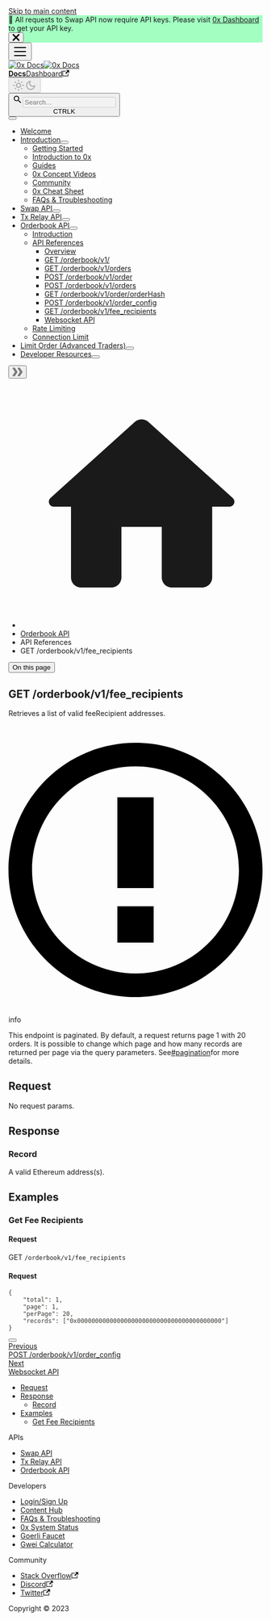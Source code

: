 <!doctype html>
<html lang="en" dir="ltr" class="docs-wrapper docs-doc-page docs-version-current plugin-docs plugin-id-default docs-doc-id-0x-orderbook-api/api-references/get-orderbook-v1-fee_recipients.md">
<head>
<meta charset="UTF-8">
<meta name="generator" content="Docusaurus v2.4.0">
<title data-rh="true">GET /orderbook/v1/fee\_recipients | 0x Docs</title><meta data-rh="true" name="viewport" content="width=device-width,initial-scale=1"><meta data-rh="true" name="twitter:card" content="summary_large_image"><meta data-rh="true" property="og:image" content="https://0x.org/docs/img/0x-social-card.jpg"><meta data-rh="true" name="twitter:image" content="https://0x.org/docs/img/0x-social-card.jpg"><meta data-rh="true" property="og:url" content="https://0x.org/docs/0x-orderbook-api/api-references/get-orderbook-v1-fee_recipients.md"><meta data-rh="true" name="docusaurus_locale" content="en"><meta data-rh="true" name="docsearch:language" content="en"><meta data-rh="true" name="docusaurus_version" content="current"><meta data-rh="true" name="docusaurus_tag" content="docs-default-current"><meta data-rh="true" name="docsearch:version" content="current"><meta data-rh="true" name="docsearch:docusaurus_tag" content="docs-default-current"><meta data-rh="true" property="og:title" content="GET /orderbook/v1/fee\_recipients | 0x Docs"><meta data-rh="true" name="description" content="Learn how to use GET /orderbook/v1/fee_recipients"><meta data-rh="true" property="og:description" content="Learn how to use GET /orderbook/v1/fee_recipients"><link data-rh="true" rel="icon" href="https://0x.org/docs/img/favicon.ico"><link data-rh="true" rel="canonical" href="get-orderbook-v1-fee_recipients.md"><link data-rh="true" rel="alternate" href="get-orderbook-v1-fee_recipients.md" hreflang="en"><link data-rh="true" rel="alternate" href="get-orderbook-v1-fee_recipients.md" hreflang="x-default"><link rel="preconnect" href="https://www.google-analytics.com">
<link rel="preconnect" href="https://www.googletagmanager.com">
<script async src="https://www.googletagmanager.com/gtag/js?id=G-Z369GEYN6J"></script>
<script>function gtag(){dataLayer.push(arguments)}window.dataLayer=window.dataLayer||[],gtag("js",new Date),gtag("config","G-Z369GEYN6J",{anonymize_ip:!0})</script><link rel="stylesheet" href="../../assets/css/styles.203b9111.css">
<link rel="preload" href="../../assets/js/runtime~main.a897f569.js" as="script">
<link rel="preload" href="../../assets/js/main.4b153ec7.js" as="script">
</head>
<body class="navigation-with-keyboard">
<script>!function(){function t(t){document.documentElement.setAttribute("data-theme",t)}var e=function(){var t=null;try{t=new URLSearchParams(window.location.search).get("docusaurus-theme")}catch(t){}return t}()||function(){var t=null;try{t=localStorage.getItem("theme")}catch(t){}return t}();t(null!==e?e:"light")}(),document.documentElement.setAttribute("data-announcement-bar-initially-dismissed",function(){try{return"true"===localStorage.getItem("docusaurus.announcement.dismiss")}catch(t){}return!1}())</script><div id="__docusaurus">
<div role="region" aria-label="Skip to main content"><a class="skipToContent_fXgn" href="get-orderbook-v1-fee_recipients.md#docusaurus_skipToContent_fallback">Skip to main content</a></div><div class="announcementBar_mb4j" style="background-color:#A2FFC1" role="banner"><div class="announcementBarPlaceholder_vyr4"></div><div class="content_knG7 announcementBarContent_xLdY">📣 All requests to Swap API now require API keys. Please visit <a target="_blank" rel="noopener noreferrer" href="https://dashboard.0x.org">0x Dashboard</a> to get your API key.</div><button type="button" aria-label="Close" class="clean-btn close closeButton_CVFx announcementBarClose_gvF7"><svg viewBox="0 0 15 15" width="14" height="14"><g stroke="currentColor" stroke-width="3.1"><path d="M.75.75l13.5 13.5M14.25.75L.75 14.25"></path></g></svg></button></div><nav aria-label="Main" class="navbar navbar--fixed-top"><div class="navbar__inner"><div class="navbar__items"><button aria-label="Toggle navigation bar" aria-expanded="false" class="navbar__toggle clean-btn" type="button"><svg width="30" height="30" viewBox="0 0 30 30" aria-hidden="true"><path stroke="currentColor" stroke-linecap="round" stroke-miterlimit="10" stroke-width="2" d="M4 7h22M4 15h22M4 23h22"></path></svg></button><a class="navbar__brand" href="../../index.html"><div class="navbar__logo"><img src="../../img/0x-logo.png" alt="0x Docs" class="themedImage_ToTc themedImage--light_HNdA"><img src="../../img/0x-logo.png" alt="0x Docs" class="themedImage_ToTc themedImage--dark_i4oU"></div><b class="navbar__title text--truncate">Docs</b></a><a href="https://dashboard.0x.org/" target="_blank" rel="noopener noreferrer" class="navbar__item navbar__link">Dashboard<svg width="13.5" height="13.5" aria-hidden="true" viewBox="0 0 24 24" class="iconExternalLink_nPIU"><path fill="currentColor" d="M21 13v10h-21v-19h12v2h-10v15h17v-8h2zm3-12h-10.988l4.035 4-6.977 7.07 2.828 2.828 6.977-7.07 4.125 4.172v-11z"></path></svg></a></div><div class="navbar__items navbar__items--right"><a href="https://discord.com/invite/official0x" target="_blank" rel="noopener noreferrer" class="navbar__item navbar__link header-discord-link"></a><a href="https://twitter.com/0xproject" target="_blank" rel="noopener noreferrer" class="navbar__item navbar__link header-twitter-link"></a><div class="toggle_vylO colorModeToggle_DEke"><button class="clean-btn toggleButton_gllP toggleButtonDisabled_aARS" type="button" disabled="" title="Switch between dark and light mode (currently light mode)" aria-label="Switch between dark and light mode (currently light mode)" aria-live="polite"><svg viewBox="0 0 24 24" width="24" height="24" class="lightToggleIcon_pyhR"><path fill="currentColor" d="M12,9c1.65,0,3,1.35,3,3s-1.35,3-3,3s-3-1.35-3-3S10.35,9,12,9 M12,7c-2.76,0-5,2.24-5,5s2.24,5,5,5s5-2.24,5-5 S14.76,7,12,7L12,7z M2,13l2,0c0.55,0,1-0.45,1-1s-0.45-1-1-1l-2,0c-0.55,0-1,0.45-1,1S1.45,13,2,13z M20,13l2,0c0.55,0,1-0.45,1-1 s-0.45-1-1-1l-2,0c-0.55,0-1,0.45-1,1S19.45,13,20,13z M11,2v2c0,0.55,0.45,1,1,1s1-0.45,1-1V2c0-0.55-0.45-1-1-1S11,1.45,11,2z M11,20v2c0,0.55,0.45,1,1,1s1-0.45,1-1v-2c0-0.55-0.45-1-1-1C11.45,19,11,19.45,11,20z M5.99,4.58c-0.39-0.39-1.03-0.39-1.41,0 c-0.39,0.39-0.39,1.03,0,1.41l1.06,1.06c0.39,0.39,1.03,0.39,1.41,0s0.39-1.03,0-1.41L5.99,4.58z M18.36,16.95 c-0.39-0.39-1.03-0.39-1.41,0c-0.39,0.39-0.39,1.03,0,1.41l1.06,1.06c0.39,0.39,1.03,0.39,1.41,0c0.39-0.39,0.39-1.03,0-1.41 L18.36,16.95z M19.42,5.99c0.39-0.39,0.39-1.03,0-1.41c-0.39-0.39-1.03-0.39-1.41,0l-1.06,1.06c-0.39,0.39-0.39,1.03,0,1.41 s1.03,0.39,1.41,0L19.42,5.99z M7.05,18.36c0.39-0.39,0.39-1.03,0-1.41c-0.39-0.39-1.03-0.39-1.41,0l-1.06,1.06 c-0.39,0.39-0.39,1.03,0,1.41s1.03,0.39,1.41,0L7.05,18.36z"></path></svg><svg viewBox="0 0 24 24" width="24" height="24" class="darkToggleIcon_wfgR"><path fill="currentColor" d="M9.37,5.51C9.19,6.15,9.1,6.82,9.1,7.5c0,4.08,3.32,7.4,7.4,7.4c0.68,0,1.35-0.09,1.99-0.27C17.45,17.19,14.93,19,12,19 c-3.86,0-7-3.14-7-7C5,9.07,6.81,6.55,9.37,5.51z M12,3c-4.97,0-9,4.03-9,9s4.03,9,9,9s9-4.03,9-9c0-0.46-0.04-0.92-0.1-1.36 c-0.98,1.37-2.58,2.26-4.4,2.26c-2.98,0-5.4-2.42-5.4-5.4c0-1.81,0.89-3.42,2.26-4.4C12.92,3.04,12.46,3,12,3L12,3z"></path></svg></button></div><div class="searchBox_ZlJk"><div class="mendable-search"><button class="ms-m-0 msearch-search-btn ms-flex ms-flex-row ms-gap-2 ms-items-center ms-justify-between ms-bg-gray-50 ms-transition-all ms-rounded-xl ms-shadow hover:ms-shadow-md ms-p-1 ms-pl-2 ms-pr-1 sm:ms-p-2 sm:ms-pl-4 sm:ms-pr-2 ms-w-full ms-h-10 ms-outline-none ms-ring-0 hover:ms-cursor-pointer"><div class="search-btn__input-container ms-w-full ms-flex ms-gap-1 ms-items-center ms-min-w-0"><svg stroke="currentColor" fill="currentColor" stroke-width="0" viewBox="0 0 24 24" class="search-btn__icon ms-text-gray-400 ms-fill-gray-400 ms-w-5 ms-h-5 sm:ms-w-6 sm:ms-h-6 hover:ms-text-white hover:fill-white focus:ms-text-white focus:ms-fill-white" height="20" width="20" xmlns="http://www.w3.org/2000/svg"><path fill="none" d="M0 0h24v24H0z"></path><path d="M15.5 14h-.79l-.28-.27A6.471 6.471 0 0016 9.5 6.5 6.5 0 109.5 16c1.61 0 3.09-.59 4.23-1.57l.27.28v.79l5 4.99L20.49 19l-4.99-5zm-6 0C7.01 14 5 11.99 5 9.5S7.01 5 9.5 5 14 7.01 14 9.5 11.99 14 9.5 14z"></path></svg><input disabled="" id="userInput" name="userInput" maxlength="512" placeholder="Search..." class="search-btn__input ms-flex-grow ms-bg-transparent ms-w-full ms-truncate focus:ms-ring-0 focus:ms-ring-transparent focus:ms-outline-none ms-ring-0 ms-ring-transparent ms-outline-none ms-text-sm sm:ms-text-base hover:ms-cursor-text"></div><div class="search-btn__shortcut ms-z-10 ms-gap-1 ms-items-center ms-rounded-lg ms-flex ms-py-[2px] ms-px-[8px] disabled:ms-bg-opacity-10 ms-transition-all ms-flex-row ms-text-xs ms-text-gray-400 ms-border"><span>CTRL</span><span>K</span></div></button></div></div></div></div><div role="presentation" class="navbar-sidebar__backdrop"></div></nav><div id="docusaurus_skipToContent_fallback" class="main-wrapper mainWrapper_z2l0 docsWrapper_BCFX"><button aria-label="Scroll back to top" class="clean-btn theme-back-to-top-button backToTopButton_sjWU" type="button"></button><div class="docPage__5DB"><aside class="theme-doc-sidebar-container docSidebarContainer_b6E3"><div class="sidebarViewport_Xe31"><div class="sidebar_njMd"><nav aria-label="Docs sidebar" class="menu thin-scrollbar menu_SIkG menuWithAnnouncementBar_GW3s"><ul class="theme-doc-sidebar-menu menu__list"><li class="theme-doc-sidebar-item-link theme-doc-sidebar-item-link-level-1 menu__list-item"><a class="menu__link" href="../../index.html">Welcome</a></li><li class="theme-doc-sidebar-item-category theme-doc-sidebar-item-category-level-1 menu__list-item"><div class="menu__list-item-collapsible"><a class="menu__link menu__link--sublist" aria-expanded="true" href="../../category/introduction">Introduction</a><button aria-label="Toggle the collapsible sidebar category &#x27;Introduction&#x27;" type="button" class="clean-btn menu__caret"></button></div><ul style="display:block;overflow:visible;height:auto" class="menu__list"><li class="theme-doc-sidebar-item-link theme-doc-sidebar-item-link-level-2 menu__list-item"><a class="menu__link" tabindex="0" href="https://0x.org/docs/introduction/getting-started">Getting Started</a></li><li class="theme-doc-sidebar-item-link theme-doc-sidebar-item-link-level-2 menu__list-item"><a class="menu__link" tabindex="0" href="../../introduction/introduction-to-0x">Introduction to 0x</a></li><li class="theme-doc-sidebar-item-link theme-doc-sidebar-item-link-level-2 menu__list-item"><a class="menu__link" tabindex="0" href="../../introduction/guides">Guides</a></li><li class="theme-doc-sidebar-item-link theme-doc-sidebar-item-link-level-2 menu__list-item"><a class="menu__link" tabindex="0" href="../../introduction/0x-concept-videos">0x Concept Videos</a></li><li class="theme-doc-sidebar-item-link theme-doc-sidebar-item-link-level-2 menu__list-item"><a class="menu__link" tabindex="0" href="../../introduction/community">Community</a></li><li class="theme-doc-sidebar-item-link theme-doc-sidebar-item-link-level-2 menu__list-item"><a class="menu__link" tabindex="0" href="../../introduction/0x-cheat-sheet">0x Cheat Sheet</a></li><li class="theme-doc-sidebar-item-link theme-doc-sidebar-item-link-level-2 menu__list-item"><a class="menu__link" tabindex="0" href="https://0x.org/docs/developer-resources/faqs-and-troubleshooting">FAQs &amp; Troubleshooting</a></li></ul></li><li class="theme-doc-sidebar-item-category theme-doc-sidebar-item-category-level-1 menu__list-item menu__list-item--collapsed"><div class="menu__list-item-collapsible"><a class="menu__link menu__link--sublist" aria-expanded="false" href="../../category/swap-api">Swap API</a><button aria-label="Toggle the collapsible sidebar category &#x27;Swap API&#x27;" type="button" class="clean-btn menu__caret"></button></div></li><li class="theme-doc-sidebar-item-category theme-doc-sidebar-item-category-level-1 menu__list-item menu__list-item--collapsed"><div class="menu__list-item-collapsible"><a class="menu__link menu__link--sublist" aria-expanded="false" href="../../category/tx-relay-api">Tx Relay API</a><button aria-label="Toggle the collapsible sidebar category &#x27;Tx Relay API&#x27;" type="button" class="clean-btn menu__caret"></button></div></li><li class="theme-doc-sidebar-item-category theme-doc-sidebar-item-category-level-1 menu__list-item"><div class="menu__list-item-collapsible"><a class="menu__link menu__link--sublist menu__link--active" aria-expanded="true" href="../../category/orderbook-api">Orderbook API</a><button aria-label="Toggle the collapsible sidebar category &#x27;Orderbook API&#x27;" type="button" class="clean-btn menu__caret"></button></div><ul style="display:block;overflow:visible;height:auto" class="menu__list"><li class="theme-doc-sidebar-item-link theme-doc-sidebar-item-link-level-2 menu__list-item"><a class="menu__link" tabindex="0" href="../introduction">Introduction</a></li><li class="theme-doc-sidebar-item-category theme-doc-sidebar-item-category-level-2 menu__list-item"><div class="menu__list-item-collapsible"><a class="menu__link menu__link--sublist menu__link--sublist-caret menu__link--active" aria-expanded="true" tabindex="0" href="overview">API References</a></div><ul style="display:block;overflow:visible;height:auto" class="menu__list"><li class="theme-doc-sidebar-item-link theme-doc-sidebar-item-link-level-3 menu__list-item"><a class="menu__link" tabindex="0" href="overview">Overview</a></li><li class="theme-doc-sidebar-item-link theme-doc-sidebar-item-link-level-3 menu__list-item"><a class="menu__link" tabindex="0" href="get-orderbook-v1">GET /orderbook/v1/</a></li><li class="theme-doc-sidebar-item-link theme-doc-sidebar-item-link-level-3 menu__list-item"><a class="menu__link" tabindex="0" href="get-orderbook-v1-orders">GET /orderbook/v1/orders</a></li><li class="theme-doc-sidebar-item-link theme-doc-sidebar-item-link-level-3 menu__list-item"><a class="menu__link" tabindex="0" href="post-orderbook-v1-order">POST /orderbook/v1/order</a></li><li class="theme-doc-sidebar-item-link theme-doc-sidebar-item-link-level-3 menu__list-item"><a class="menu__link" tabindex="0" href="post-orderbook-v1-orders">POST /orderbook/v1/orders</a></li><li class="theme-doc-sidebar-item-link theme-doc-sidebar-item-link-level-3 menu__list-item"><a class="menu__link" tabindex="0" href="get-orderbook-v1-order-orderhash">GET /orderbook/v1/order/orderHash</a></li><li class="theme-doc-sidebar-item-link theme-doc-sidebar-item-link-level-3 menu__list-item"><a class="menu__link" tabindex="0" href="post-orderbook-v1-order_config">POST /orderbook/v1/order_config</a></li><li class="theme-doc-sidebar-item-link theme-doc-sidebar-item-link-level-3 menu__list-item"><a class="menu__link menu__link--active" aria-current="page" tabindex="0" href="get-orderbook-v1-fee_recipients.md">GET /orderbook/v1/fee_recipients</a></li><li class="theme-doc-sidebar-item-link theme-doc-sidebar-item-link-level-3 menu__list-item"><a class="menu__link" tabindex="0" href="websocket-api">Websocket API</a></li></ul></li><li class="theme-doc-sidebar-item-link theme-doc-sidebar-item-link-level-2 menu__list-item"><a class="menu__link" tabindex="0" href="../rate-limiting">Rate Limiting</a></li><li class="theme-doc-sidebar-item-link theme-doc-sidebar-item-link-level-2 menu__list-item"><a class="menu__link" tabindex="0" href="../connection-limit">Connection Limit</a></li></ul></li><li class="theme-doc-sidebar-item-category theme-doc-sidebar-item-category-level-1 menu__list-item menu__list-item--collapsed"><div class="menu__list-item-collapsible"><a class="menu__link menu__link--sublist" aria-expanded="false" href="../../category/limit-order-advanced-traders">Limit Order (Advanced Traders)</a><button aria-label="Toggle the collapsible sidebar category &#x27;Limit Order (Advanced Traders)&#x27;" type="button" class="clean-btn menu__caret"></button></div></li><li class="theme-doc-sidebar-item-category theme-doc-sidebar-item-category-level-1 menu__list-item menu__list-item--collapsed"><div class="menu__list-item-collapsible"><a class="menu__link menu__link--sublist" aria-expanded="false" href="../../category/developer-resources">Developer Resources</a><button aria-label="Toggle the collapsible sidebar category &#x27;Developer Resources&#x27;" type="button" class="clean-btn menu__caret"></button></div></li></ul></nav><button type="button" title="Collapse sidebar" aria-label="Collapse sidebar" class="button button--secondary button--outline collapseSidebarButton_PEFL"><svg width="20" height="20" aria-hidden="true" class="collapseSidebarButtonIcon_kv0_"><g fill="#7a7a7a"><path d="M9.992 10.023c0 .2-.062.399-.172.547l-4.996 7.492a.982.982 0 01-.828.454H1c-.55 0-1-.453-1-1 0-.2.059-.403.168-.551l4.629-6.942L.168 3.078A.939.939 0 010 2.528c0-.548.45-.997 1-.997h2.996c.352 0 .649.18.828.45L9.82 9.472c.11.148.172.347.172.55zm0 0"></path><path d="M19.98 10.023c0 .2-.058.399-.168.547l-4.996 7.492a.987.987 0 01-.828.454h-3c-.547 0-.996-.453-.996-1 0-.2.059-.403.168-.551l4.625-6.942-4.625-6.945a.939.939 0 01-.168-.55 1 1 0 01.996-.997h3c.348 0 .649.18.828.45l4.996 7.492c.11.148.168.347.168.55zm0 0"></path></g></svg></button></div></div></aside><main class="docMainContainer_gTbr"><div class="container padding-top--md padding-bottom--lg"><div class="row"><div class="col docItemCol_VOVn"><div class="docItemContainer_Djhp"><article><nav class="theme-doc-breadcrumbs breadcrumbsContainer_Z_bl" aria-label="Breadcrumbs"><ul class="breadcrumbs" itemscope="" itemtype="https://schema.org/BreadcrumbList"><li class="breadcrumbs__item"><a aria-label="Home page" class="breadcrumbs__link" href="../../index.html"><svg viewBox="0 0 24 24" class="breadcrumbHomeIcon_YNFT"><path d="M10 19v-5h4v5c0 .55.45 1 1 1h3c.55 0 1-.45 1-1v-7h1.7c.46 0 .68-.57.33-.87L12.67 3.6c-.38-.34-.96-.34-1.34 0l-8.36 7.53c-.34.3-.13.87.33.87H5v7c0 .55.45 1 1 1h3c.55 0 1-.45 1-1z" fill="currentColor"></path></svg></a></li><li itemscope="" itemprop="itemListElement" itemtype="https://schema.org/ListItem" class="breadcrumbs__item"><a class="breadcrumbs__link" itemprop="item" href="../../category/orderbook-api"><span itemprop="name">Orderbook API</span></a><meta itemprop="position" content="1"></li><li class="breadcrumbs__item"><span class="breadcrumbs__link">API References</span><meta itemprop="position" content="2"></li><li itemscope="" itemprop="itemListElement" itemtype="https://schema.org/ListItem" class="breadcrumbs__item breadcrumbs__item--active"><span class="breadcrumbs__link" itemprop="name">GET /orderbook/v1/fee_recipients</span><meta itemprop="position" content="3"></li></ul></nav><div class="tocCollapsible_ETCw theme-doc-toc-mobile tocMobile_ITEo"><button type="button" class="clean-btn tocCollapsibleButton_TO0P">On this page</button></div><div class="theme-doc-markdown markdown"><h1>GET /orderbook/v1/fee<!-- -->_<!-- -->recipients</h1><p>Retrieves a list of valid feeRecipient addresses.</p><div class="theme-admonition theme-admonition-info alert alert--info admonition_LlT9"><div class="admonitionHeading_tbUL"><span class="admonitionIcon_kALy"><svg viewBox="0 0 14 16"><path fill-rule="evenodd" d="M7 2.3c3.14 0 5.7 2.56 5.7 5.7s-2.56 5.7-5.7 5.7A5.71 5.71 0 0 1 1.3 8c0-3.14 2.56-5.7 5.7-5.7zM7 1C3.14 1 0 4.14 0 8s3.14 7 7 7 7-3.14 7-7-3.14-7-7-7zm1 3H6v5h2V4zm0 6H6v2h2v-2z"></path></svg></span>info</div><div class="admonitionContent_S0QG"><p>This endpoint is paginated. By default, a request returns page 1 with 20 orders. It is possible to change which page and how many records are returned per page via the query parameters. See<a title="mention" href="https://0x.org/docs/0x-orderbook-api/api-references/#pagination">#pagination</a>for more details.</p></div></div><h2 class="anchor anchorWithStickyNavbar_LWe7" id="request">Request<a href="get-orderbook-v1-fee_recipients.md#request" class="hash-link" aria-label="Direct link to Request" title="Direct link to Request">​</a></h2><p>No request params.</p><h2 class="anchor anchorWithStickyNavbar_LWe7" id="response">Response<a href="get-orderbook-v1-fee_recipients.md#response" class="hash-link" aria-label="Direct link to Response" title="Direct link to Response">​</a></h2><h3 class="anchor anchorWithStickyNavbar_LWe7" id="record">Record<a href="get-orderbook-v1-fee_recipients.md#record" class="hash-link" aria-label="Direct link to Record" title="Direct link to Record">​</a></h3><p>A valid Ethereum address(s).</p><h2 class="anchor anchorWithStickyNavbar_LWe7" id="examples">Examples<a href="get-orderbook-v1-fee_recipients.md#examples" class="hash-link" aria-label="Direct link to Examples" title="Direct link to Examples">​</a></h2><h3 class="anchor anchorWithStickyNavbar_LWe7" id="get-fee-recipients">Get Fee Recipients<a href="get-orderbook-v1-fee_recipients.md#get-fee-recipients" class="hash-link" aria-label="Direct link to Get Fee Recipients" title="Direct link to Get Fee Recipients">​</a></h3><h4 class="anchor anchorWithStickyNavbar_LWe7" id="request-1"><strong>Request</strong><a href="get-orderbook-v1-fee_recipients.md#request-1" class="hash-link" aria-label="Direct link to request-1" title="Direct link to request-1">​</a></h4><p>GET <code>/orderbook/v1/fee_recipients</code></p><h4 class="anchor anchorWithStickyNavbar_LWe7" id="request-2"><strong>Request</strong><a href="get-orderbook-v1-fee_recipients.md#request-2" class="hash-link" aria-label="Direct link to request-2" title="Direct link to request-2">​</a></h4><div class="codeBlockContainer_Ckt0 theme-code-block" style="--prism-color:#393A34;--prism-background-color:#f6f8fa"><div class="codeBlockContent_biex"><pre tabindex="0" class="prism-code language-text codeBlock_bY9V thin-scrollbar"><code class="codeBlockLines_e6Vv"><span class="token-line" style="color:#393A34"><span class="token plain">{</span><br></span><span class="token-line" style="color:#393A34"><span class="token plain">    &quot;total&quot;: 1,</span><br></span><span class="token-line" style="color:#393A34"><span class="token plain">    &quot;page&quot;: 1,</span><br></span><span class="token-line" style="color:#393A34"><span class="token plain">    &quot;perPage&quot;: 20,</span><br></span><span class="token-line" style="color:#393A34"><span class="token plain">    &quot;records&quot;: [&quot;0x0000000000000000000000000000000000000000&quot;]</span><br></span><span class="token-line" style="color:#393A34"><span class="token plain">}</span><br></span></code></pre><div class="buttonGroup__atx"><button type="button" aria-label="Copy code to clipboard" title="Copy" class="clean-btn"><span class="copyButtonIcons_eSgA" aria-hidden="true"><svg class="copyButtonIcon_y97N" viewBox="0 0 24 24"><path d="M19,21H8V7H19M19,5H8A2,2 0 0,0 6,7V21A2,2 0 0,0 8,23H19A2,2 0 0,0 21,21V7A2,2 0 0,0 19,5M16,1H4A2,2 0 0,0 2,3V17H4V3H16V1Z"></path></svg><svg class="copyButtonSuccessIcon_LjdS" viewBox="0 0 24 24"><path d="M21,7L9,19L3.5,13.5L4.91,12.09L9,16.17L19.59,5.59L21,7Z"></path></svg></span></button></div></div></div></div></article><nav class="pagination-nav docusaurus-mt-lg" aria-label="Docs pages navigation"><a class="pagination-nav__link pagination-nav__link--prev" href="post-orderbook-v1-order_config"><div class="pagination-nav__sublabel">Previous</div><div class="pagination-nav__label">POST /orderbook/v1/order_config</div></a><a class="pagination-nav__link pagination-nav__link--next" href="websocket-api"><div class="pagination-nav__sublabel">Next</div><div class="pagination-nav__label">Websocket API</div></a></nav></div></div><div class="col col--3"><div class="tableOfContents_bqdL thin-scrollbar theme-doc-toc-desktop"><ul class="table-of-contents table-of-contents__left-border"><li><a href="get-orderbook-v1-fee_recipients.md#request" class="table-of-contents__link toc-highlight">Request</a></li><li><a href="get-orderbook-v1-fee_recipients.md#response" class="table-of-contents__link toc-highlight">Response</a><ul><li><a href="get-orderbook-v1-fee_recipients.md#record" class="table-of-contents__link toc-highlight">Record</a></li></ul></li><li><a href="get-orderbook-v1-fee_recipients.md#examples" class="table-of-contents__link toc-highlight">Examples</a><ul><li><a href="get-orderbook-v1-fee_recipients.md#get-fee-recipients" class="table-of-contents__link toc-highlight">Get Fee Recipients</a></li></ul></li></ul></div></div></div></div></main></div></div><footer class="footer footer--dark"><div class="container container-fluid"><div class="row footer__links"><div class="col footer__col"><div class="footer__title">APIs</div><ul class="footer__items clean-list"><li class="footer__item"><a class="footer__link-item" href="../../category/swap-api">Swap API</a></li><li class="footer__item"><a class="footer__link-item" href="../../category/tx-relay-api">Tx Relay API</a></li><li class="footer__item"><a class="footer__link-item" href="../../category/orderbook-api">Orderbook API</a></li></ul></div><div class="col footer__col"><div class="footer__title">Developers</div><ul class="footer__items clean-list"><li class="footer__item"><a href="https://dashboard.0x.org/" target="_blank" rel="noopener noreferrer" class="footer__link-item">Login/Sign Up</a></li><li class="footer__item"><a href="https://www.0x.org/content-hub" target="_blank" rel="noopener noreferrer" class="footer__link-item">Content Hub</a></li><li class="footer__item"><a class="footer__link-item" href="https://0x.org/docs/developer-resources/faqs-and-troubleshooting">FAQs &amp; Troubleshooting</a></li><li class="footer__item"><a href="https://status.0x.org/" target="_blank" rel="noopener noreferrer" class="footer__link-item">0x System Status</a></li><li class="footer__item"><a href="https://goerlifaucet.com/" target="_blank" rel="noopener noreferrer" class="footer__link-item">Goerli Faucet</a></li><li class="footer__item"><a href="https://www.alchemy.com/gwei-calculator" target="_blank" rel="noopener noreferrer" class="footer__link-item">Gwei Calculator</a></li></ul></div><div class="col footer__col"><div class="footer__title">Community</div><ul class="footer__items clean-list"><li class="footer__item"><a href="https://ethereum.stackexchange.com/questions/tagged/0x" target="_blank" rel="noopener noreferrer" class="footer__link-item">Stack Overflow<svg width="13.5" height="13.5" aria-hidden="true" viewBox="0 0 24 24" class="iconExternalLink_nPIU"><path fill="currentColor" d="M21 13v10h-21v-19h12v2h-10v15h17v-8h2zm3-12h-10.988l4.035 4-6.977 7.07 2.828 2.828 6.977-7.07 4.125 4.172v-11z"></path></svg></a></li><li class="footer__item"><a href="https://discord.com/invite/official0x" target="_blank" rel="noopener noreferrer" class="footer__link-item">Discord<svg width="13.5" height="13.5" aria-hidden="true" viewBox="0 0 24 24" class="iconExternalLink_nPIU"><path fill="currentColor" d="M21 13v10h-21v-19h12v2h-10v15h17v-8h2zm3-12h-10.988l4.035 4-6.977 7.07 2.828 2.828 6.977-7.07 4.125 4.172v-11z"></path></svg></a></li><li class="footer__item"><a href="https://twitter.com/0xproject" target="_blank" rel="noopener noreferrer" class="footer__link-item">Twitter<svg width="13.5" height="13.5" aria-hidden="true" viewBox="0 0 24 24" class="iconExternalLink_nPIU"><path fill="currentColor" d="M21 13v10h-21v-19h12v2h-10v15h17v-8h2zm3-12h-10.988l4.035 4-6.977 7.07 2.828 2.828 6.977-7.07 4.125 4.172v-11z"></path></svg></a></li></ul></div></div><div class="footer__bottom text--center"><div class="footer__copyright">Copyright © 2023</div></div></div></footer></div>
<script src="../../assets/js/runtime~main.a897f569.js"></script>
<script src="../../assets/js/main.4b153ec7.js"></script>
</body>
</html>